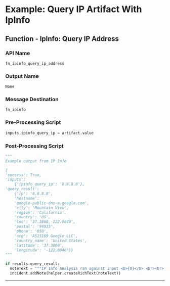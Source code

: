 <!--
    DO NOT MANUALLY EDIT THIS FILE
    THIS FILE IS AUTOMATICALLY GENERATED WITH resilient-sdk codegen
    Generated with resilient-sdk v51.0.5.0.1475
-->

# Example: Query IP Artifact With IpInfo

## Function - IpInfo: Query IP Address

### API Name
`fn_ipinfo_query_ip_address`

### Output Name
`None`

### Message Destination
`fn_ipinfo`

### Pre-Processing Script
```python
inputs.ipinfo_query_ip = artifact.value
```

### Post-Processing Script
```python
"""
Example output from IP Info 

{
'success': True, 
'inputs': 
    {'ipinfo_query_ip': '8.8.8.8'}, 
'query_result': 
    {'ip': '8.8.8.8', 
    'hostname': 
    'google-public-dns-a.google.com', 
    'city': 'Mountain View', 
    'region': 'California', 
    'country': 'US', 
    'loc': '37.3860,-122.0840', 
    'postal': '94035', 
    'phone': '650', 
    'org': 'AS15169 Google LLC', 
    'country_name': 'United States', 
    'latitude': '37.3860', 
    'longitude': '-122.0840'}}
"""

if results.query_result:
  noteText = """IP Info Analysis ran against input <b>{0}</b> <br><br> Hostname : <b>{1}</b> <br> Country <b>{2}</b> <br> GeoLocation :<b>{3}</b>""".format(results.inputs["ipinfo_query_ip"], results.query_result['hostname'], results.query_result['country'], results.query_result['loc'])
  incident.addNote(helper.createRichText(noteText))
```

---

